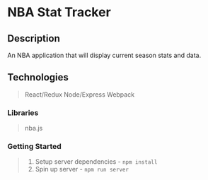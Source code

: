 # NBA Stat Tracker

## Description
An NBA application that will display current season stats and data.


## Technologies
> React/Redux
> Node/Express
> Webpack


### Libraries
> nba.js

### Getting Started
> 1. Setup server dependencies - `npm install`
> 2. Spin up server - `npm run server`
